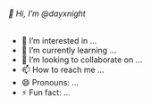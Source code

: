 ###### 👋 Hi, I’m @dayxnight
- 👀 I’m interested in ...
- 🌱 I’m currently learning ...
- 💞️ I’m looking to collaborate on ...
- 📫 How to reach me ...
- 😄 Pronouns: ...
- ⚡ Fun fact: ...

<!---
dayxnight/dayxnight is a ✨ special ✨ repository because its `README.md` (this file) appears on your GitHub profile.
You can click the Preview link to take a look at your changes.
--->
